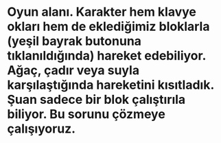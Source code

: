 # Oyun alanı. Karakter hem klavye okları hem de eklediğimiz bloklarla (yeşil bayrak butonuna tıklanıldığında) hareket edebiliyor. Ağaç, çadır veya suyla karşılaştığında hareketini kısıtladık. Şuan sadece bir blok çalıştırıla biliyor. Bu sorunu çözmeye çalışıyoruz.
